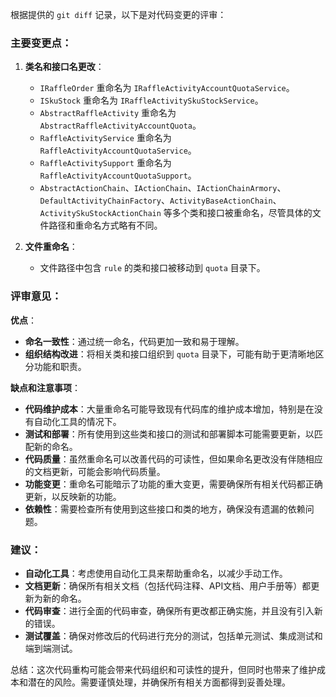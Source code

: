 根据提供的 `git diff` 记录，以下是对代码变更的评审：

### 主要变更点：

1. **类名和接口名更改**：
   - `IRaffleOrder` 重命名为 `IRaffleActivityAccountQuotaService`。
   - `ISkuStock` 重命名为 `IRaffleActivitySkuStockService`。
   - `AbstractRaffleActivity` 重命名为 `AbstractRaffleActivityAccountQuota`。
   - `RaffleActivityService` 重命名为 `RaffleActivityAccountQuotaService`。
   - `RaffleActivitySupport` 重命名为 `RaffleActivityAccountQuotaSupport`。
   - `AbstractActionChain`、`IActionChain`、`IActionChainArmory`、`DefaultActivityChainFactory`、`ActivityBaseActionChain`、`ActivitySkuStockActionChain` 等多个类和接口被重命名，尽管具体的文件路径和重命名方式略有不同。

2. **文件重命名**：
   - 文件路径中包含 `rule` 的类和接口被移动到 `quota` 目录下。

### 评审意见：

**优点**：

- **命名一致性**：通过统一命名，代码更加一致和易于理解。
- **组织结构改进**：将相关类和接口组织到 `quota` 目录下，可能有助于更清晰地区分功能和职责。

**缺点和注意事项**：

- **代码维护成本**：大量重命名可能导致现有代码库的维护成本增加，特别是在没有自动化工具的情况下。
- **测试和部署**：所有使用到这些类和接口的测试和部署脚本可能需要更新，以匹配新的命名。
- **代码质量**：虽然重命名可以改善代码的可读性，但如果命名更改没有伴随相应的文档更新，可能会影响代码质量。
- **功能变更**：重命名可能暗示了功能的重大变更，需要确保所有相关代码都正确更新，以反映新的功能。
- **依赖性**：需要检查所有使用到这些接口和类的地方，确保没有遗漏的依赖问题。

### 建议：

- **自动化工具**：考虑使用自动化工具来帮助重命名，以减少手动工作。
- **文档更新**：确保所有相关文档（包括代码注释、API文档、用户手册等）都更新为新的命名。
- **代码审查**：进行全面的代码审查，确保所有更改都正确实施，并且没有引入新的错误。
- **测试覆盖**：确保对修改后的代码进行充分的测试，包括单元测试、集成测试和端到端测试。

总结：这次代码重构可能会带来代码组织和可读性的提升，但同时也带来了维护成本和潜在的风险。需要谨慎处理，并确保所有相关方面都得到妥善处理。